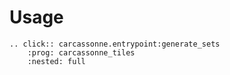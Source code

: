 # Usage

```{eval-rst}
.. click:: carcassonne.entrypoint:generate_sets
    :prog: carcassonne_tiles
    :nested: full
```
